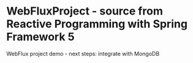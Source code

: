 # WebFluxProject - source from Reactive Programming with Spring Framework 5
WebFlux project demo - next steps: integrate with MongoDB
